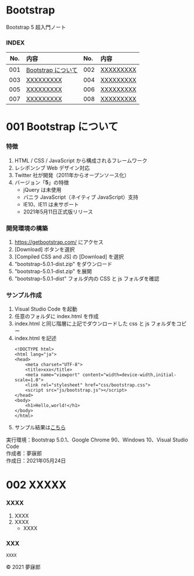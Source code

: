 # Bootstrap
Bootstrap 5 超入門ノート

### <b>INDEX</b>

|No.|内容|No.|内容|
|:--:|:--|:--|:--|
|001|[Bootstrap について](#aboutBootstrap)|002|[XXXXXXXXX](#)|
|003|[XXXXXXXXX](#)|004|[XXXXXXXXX](#)|
|005|[XXXXXXXXX](#)|006|[XXXXXXXXX](#)|
|007|[XXXXXXXXX](#)|008|[XXXXXXXXX](#)|
#

<a name="aboutBootstrap"></a>
# 001 <b>Bootstrap について</b>

### 特徴
1. HTML / CSS / JavaScript から構成されるフレームワーク
1. レシポンシブ Web デザイン対応
1. Twitter 社が開発（2011年からオープンソース化）
1. バージョン「<b>5</b>」の特徴
    * jQuery は未使用
    * バニラ JavaScript（ネイティブ JavaScript）支持
    * IE10、IE11 は未サポート
    * 2021年5月11日正式版リリース

### 開発環境の構築
1. https://getbootstrap.com/ にアクセス
1. [Download] ボタンを選択
1. [Compiled CSS and JS] の [Download] を選択
1. "bootstrap-5.0.1-dist.zip" をダウンロード
1. "bootstrap-5.0.1-dist.zip" を展開
1. "bootstrap-5.0.1-dist" フォルダ内の CSS と js フォルダを確認

### サンプル作成
1. Visual Studio Code を起動
1. 任意のフォルダに index.html を作成
1. index.html と同じ階層に上記でダウンロードした css と js フォルダをコピー
1. index.html を記述
    ```
    <!DOCTYPE html>
    <html lang="ja">
    <head>
        <meta charset="UTF-8">
        <title>xxx</title>
        <meta name="viewport" content="width=device-width,initial-scale=1.0">
        <link rel="stylesheet" href="css/bootstrap.css">
        <script src="js/bootstrap.js"></script>
    </head>
    <body>
        <h1>Hello,world!</h1>
    </body>
    </html>
    ```
1. サンプル結果は[こちら](https://mubirou.github.io/Bootstrap/examples/html/001.html)

実行環境：Bootstrap 5.0.1、Google Chrome 90、Windows 10、Visual Studio Code  
作成者：夢寐郎  
作成日：2021年05月24日  




<a name="XXXXX"></a>
# 002 <b>XXXXX</b>

### XXXX
1. XXXX
1. XXXX
    * XXXX

### XXX
```
XXXX
```

© 2021 夢寐郎